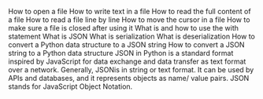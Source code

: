 How to open a file
How to write text in a file
How to read the full content of a file
How to read a file line by line
How to move the cursor in a file
How to make sure a file is closed after using it
What is and how to use the with statement
What is JSON
What is serialization
What is deserialization
How to convert a Python data structure to a JSON string
How to convert a JSON string to a Python data structure
JSON in Python is a standard format inspired by JavaScript for data exchange and
data transfer as text format over a network. Generally, JSONis in string or text
format. It can be used by APIs and databases, and it represents objects as name/
value pairs. JSON stands for JavaScript Object Notation.